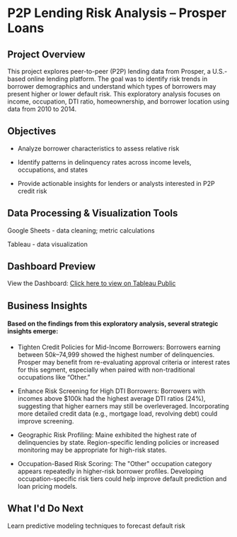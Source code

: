 # P2P Lending Risk Analysis – Prosper Loans

## Project Overview

This project explores peer-to-peer (P2P) lending data from Prosper, a U.S.-based online lending platform. The goal was to identify risk trends in borrower demographics and understand which types of borrowers may present higher or lower default risk. This exploratory analysis focuses on income, occupation, DTI ratio, homeownership, and borrower location using data from 2010 to 2014.

## Objectives

- Analyze borrower characteristics to assess relative risk

- Identify patterns in delinquency rates across income levels, occupations, and states

- Provide actionable insights for lenders or analysts interested in P2P credit risk

## Data Processing & Visualization Tools

Google Sheets - data cleaning; metric calculations

Tableau - data visualization

## Dashboard Preview


View the Dashboard: [Click here to view on Tableau Public](https://public.tableau.com/app/profile/ari.lim.reyes/viz/P2PLendingRisk_17442426603830/ProsperLoanRiskDashboard)


## Business Insights

#### Based on the findings from this exploratory analysis, several strategic insights emerge:

- Tighten Credit Policies for Mid-Income Borrowers: Borrowers earning between $50k–$74,999 showed the highest number of delinquencies. Prosper may benefit from re-evaluating approval criteria or interest rates for this segment, especially when paired with non-traditional occupations like “Other.”


- Enhance Risk Screening for High DTI Borrowers: Borrowers with incomes above $100k had the highest average DTI ratios (24%), suggesting that higher earners may still be overleveraged. Incorporating more detailed credit data (e.g., mortgage load, revolving debt) could improve screening.


- Geographic Risk Profiling: Maine exhibited the highest rate of delinquencies by state. Region-specific lending policies or increased monitoring may be appropriate for high-risk states.


- Occupation-Based Risk Scoring: The "Other" occupation category appears repeatedly in higher-risk borrower profiles. Developing occupation-specific risk tiers could help improve default prediction and loan pricing models.

## What I'd Do Next


Learn predictive modeling techniques to forecast default risk

